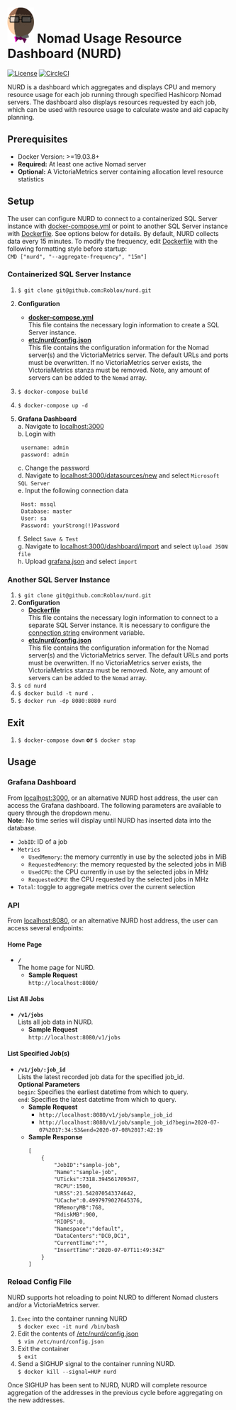 # <img src="NURD.png" width="60" height="80" alt=":NURD:" class="emoji" title=":NURD:"/> Nomad Usage Resource Dashboard (NURD)
[![License](https://img.shields.io/badge/License-Apache%202.0-blue.svg)](https://github.com/Roblox/rblx_nurd/blob/master/LICENSE)
[![CircleCI](https://circleci-github.rcs.simulpong.com/gh/Roblox/rblx_nurd/tree/master.svg?style=shield&circle-token=638e19f15c88268832a4f2a7bfee4f081df8d65d)](https://circleci-github.rcs.simulpong.com/gh/Roblox/rblx_nurd/tree/master)

NURD is a dashboard which aggregates and displays CPU and memory resource usage for each job running through specified Hashicorp Nomad servers. The dashboard also displays resources requested by each job, which can be used with resource usage to calculate waste and aid capacity planning. 

## Prerequisites
* Docker Version: >=19.03.8+
* **Required:** At least one active Nomad server
* **Optional:** A VictoriaMetrics server containing allocation level resource statistics

## Setup
The user can configure NURD to connect to a containerized SQL Server instance with [docker-compose.yml](https://github.com/Roblox/rblx_nurd/blob/master/docker-compose.yml) or point to another SQL Server instance with [Dockerfile](https://github.com/Roblox/rblx_nurd/blob/master/Dockerfile). See options below for details. By default, NURD collects data every 15 minutes. To modify the frequency, edit [Dockerfile](https://github.com/Roblox/rblx_nurd/blob/master/Dockerfile#L21) with the following formatting style before startup:<br>
`CMD ["nurd", "--aggregate-frequency", "15m"]`

### Containerized SQL Server Instance
1. `$ git clone git@github.com:Roblox/nurd.git`
2. **Configuration**<br>
    * **[docker-compose.yml](https://github.com/Roblox/rblx_nurd/blob/master/docker-compose.yml)**<br>
        This file contains the necessary login information to create a SQL Server instance.
    * **[etc/nurd/config.json](https://github.com/Roblox/rblx_nurd/blob/master/etc/nurd/config.json)**<br>
        This file contains the configuration information for the Nomad server(s) and the VictoriaMetrics server. The default URLs and ports must be overwritten. If no VictoriaMetrics server exists, the VictoriaMetrics stanza must be removed. Note, any amount of servers can be added to the `Nomad` array.
4. `$ docker-compose build`
5. `$ docker-compose up -d`
6. **Grafana Dashboard**<br>
    a. Navigate to [localhost:3000](http://localhost:3000)<br>
    b. Login with
        
        username: admin
        password: admin
    c. Change the password<br>
    d. Navigate to [localhost:3000/datasources/new](http://localhost:3000/datasources/new) and select `Microsoft SQL Server`<br>
    e. Input the following connection data

        Host: mssql
        Database: master
        User: sa
        Password: yourStrong(!)Password
    f. Select `Save & Test`<br>
    g. Navigate to [localhost:3000/dashboard/import](http://localhost:3000/dashboard/import) and select `Upload JSON file`<br>
    h. Upload [grafana.json](https://github.com/Roblox/rblx_nurd/blob/master/grafana.json) and select `import`<br>


### Another SQL Server Instance
1. `$ git clone git@github.com:Roblox/nurd.git`
2. **Configuration**<br>
    * **[Dockerfile](https://github.com/Roblox/rblx_nurd/blob/master/Dockerfile)**<br>
        This file contains the necessary login information to connect to a separate SQL Server instance. It is necessary to configure the [connection string](https://github.com/Roblox/rblx_nurd/blob/master/Dockerfile#L5)  environment variable.
    * **[etc/nurd/config.json](https://github.com/Roblox/rblx_nurd/blob/master/etc/nurd/config.json)**<br>
        This file contains the configuration information for the Nomad server(s) and the VictoriaMetrics server. The default URLs and ports must be overwritten. If no VictoriaMetrics server exists, the VictoriaMetrics stanza must be removed. Note, any amount of servers can be added to the `Nomad` array.
3. `$ cd nurd`
4. `$ docker build -t nurd .`
5. `$ docker run -dp 8080:8080 nurd`

## Exit
1. `$ docker-compose down` __or__ `$ docker stop`

## Usage
### Grafana Dashboard
From [localhost:3000](http://localhost:3000), or an alternative NURD host address, the user can access the Grafana dashboard. The following parameters are available to query through the dropdown menu.<br>
**Note:** No time series will display until NURD has inserted data into the database.<br>
* `JobID`: ID of a job
* `Metrics`
    * `UsedMemory`: the memory currently in use by the selected jobs in MiB
    * `RequestedMemory`: the memory requested by the selected jobs in MiB
    * `UsedCPU`: the CPU currently in use by the selected jobs in MHz
    * `RequestedCPU`: the CPU requested by the selected jobs in MHz
* `Total`: toggle to aggregate metrics over the current selection

### API
From [localhost:8080](http://localhost:8080), or an alternative NURD host address, the user can access several endpoints:

#### Home Page
* **`/`**<br>
The home page for NURD.
    * **Sample Request**<br>
    `http://localhost:8080/`

#### List All Jobs
* **`/v1/jobs`**<br>
Lists all job data in NURD.
    * **Sample Request**<br>
    `http://localhost:8080/v1/jobs`

#### List Specified Job(s)
* **`/v1/job/:job_id`**<br>
Lists the latest recorded job data for the specified job_id.<br>
**Optional Parameters**<br>
`begin`: Specifies the earliest datetime from which to query.<br>
`end`: Specifies the latest datetime from which to query.<br>
    * **Sample Request**<br>
        * `http://localhost:8080/v1/job/sample_job_id`<br>
        * `http://localhost:8080/v1/job/sample_job_id?begin=2020-07-07%2017:34:53&end=2020-07-08%2017:42:19`
    * **Sample Response**<br>
        ```
        [
            {
                "JobID":"sample-job",
                "Name":"sample-job",
                "UTicks":7318.394561709347,
                "RCPU":1500,
                "URSS":21.542070543374642,
                "UCache":0.4997979027645376,
                "RMemoryMB":768,
                "RdiskMB":900,
                "RIOPS":0,
                "Namespace":"default",
                "DataCenters":"DC0,DC1",
                "CurrentTime":"",
                "InsertTime":"2020-07-07T11:49:34Z"
            }
        ]
        ```
### Reload Config File
NURD supports hot reloading to point NURD to different Nomad clusters and/or a VictoriaMetrics server.

1. `Exec` into the container running NURD<br>
    `$ docker exec -it nurd /bin/bash`
2. Edit the contents of [/etc/nurd/config.json](https://github.com/Roblox/rblx_nurd/blob/master/etc/nurd/config.json)<br>
    `$ vim /etc/nurd/config.json`
3. Exit the container<br>
    `$ exit`
3. Send a SIGHUP signal to the container running NURD.<br>
    `$ docker kill --signal=HUP nurd`

Once SIGHUP has been sent to NURD, NURD will complete resource aggregation of the addresses in the previous cycle before aggregating on the new addresses. 
